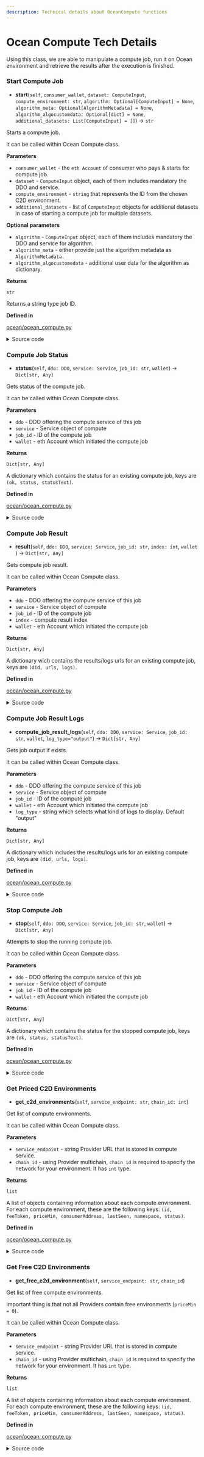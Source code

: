 ```yaml
---
description: Technical details about OceanCompute functions
---
```


# Ocean Compute Tech Details

Using this class, we are able to manipulate a compute job, run it on Ocean environment and retrieve the results after the execution is finished.

### Start Compute Job

* **start**(`self`, `consumer_wallet`, `dataset: ComputeInput`, `compute_environment: str`, `algorithm: Optional[ComputeInput] = None`, `algorithm_meta: Optional[AlgorithmMetadata] = None`, `algorithm_algocustomdata: Optional[dict] = None`, `additional_datasets: List[ComputeInput] = []`) -> `str`

Starts a compute job.

It can be called within Ocean Compute class.

**Parameters**

* `consumer_wallet` - the `eth Account` of consumer who pays & starts for compute job.
* `dataset` - `ComputeInput` object, each of them includes mandatory the DDO and service.
* `compute_environment` - `string` that represents the ID from the chosen C2D environment.
* `additional_datasets` - list of `ComputeInput` objects for additional datasets in case of starting a compute job for multiple datasets.

**Optional parameters**

* `algorithm` - `ComputeInput` object, each of them includes mandatory the DDO and service for algorithm.
* `algorithm_meta` - either provide just the algorithm metadata as `AlgorithmMetadata.`
* `algorithm_algocustomedata` - additional user data for the algorithm as dictionary.

**Returns**

`str`

Returns a string type job ID.

**Defined in**

[ocean/ocean\_compute.py](https://github.com/oceanprotocol/ocean.py/blob/main/ocean\_lib/ocean/ocean\_compute.py#LL32C4-L70C33)

<details>

<summary>Source code</summary>

```python
 @enforce_types
    def start(
        self,
        consumer_wallet,
        dataset: ComputeInput,
        compute_environment: str,
        algorithm: Optional[ComputeInput] = None,
        algorithm_meta: Optional[AlgorithmMetadata] = None,
        algorithm_algocustomdata: Optional[dict] = None,
        additional_datasets: List[ComputeInput] = [],
    ) -> str:
        metadata_cache_uri = self._config_dict.get("METADATA_CACHE_URI")
        ddo = Aquarius.get_instance(metadata_cache_uri).get_ddo(dataset.did)
        service = ddo.get_service_by_id(dataset.service_id)
        assert (
            ServiceTypes.CLOUD_COMPUTE == service.type
        ), "service at serviceId is not of type compute service."

        consumable_result = is_consumable(
            ddo,
            service,
            {"type": "address", "value": consumer_wallet.address},
            with_connectivity_check=True,
        )
        if consumable_result != ConsumableCodes.OK:
            raise AssetNotConsumable(consumable_result)

        # Start compute job
        job_info = self._data_provider.start_compute_job(
            dataset_compute_service=service,
            consumer=consumer_wallet,
            dataset=dataset,
            compute_environment=compute_environment,
            algorithm=algorithm,
            algorithm_meta=algorithm_meta,
            algorithm_custom_data=algorithm_algocustomdata,
            input_datasets=additional_datasets,
        )
        return job_info["jobId"]
```

</details>

### Compute Job Status

* **status**(`self`, `ddo: DDO`, `service: Service`, `job_id: str`, `wallet`) -> `Dict[str, Any]`

Gets status of the compute job.

It can be called within Ocean Compute class.

**Parameters**

* `ddo` - DDO offering the compute service of this job
* `service` - Service object of compute
* `job_id` - ID of the compute job
* `wallet` - eth Account which initiated the compute job

**Returns**

`Dict[str, Any]`

A dictionary which contains the status for an existing compute job, keys are `(ok, status, statusText)`.

**Defined in**

[ocean/ocean\_compute.py](https://github.com/oceanprotocol/ocean.py/blob/main/ocean\_lib/ocean/ocean\_compute.py#LL72C5-L88C24)

<details>

<summary>Source code</summary>

{% code overflow="wrap" %}
```python
@enforce_types
    def status(self, ddo: DDO, service: Service, job_id: str, wallet) -> Dict[str, Any]:
        """
        Gets job status.

        :param ddo: DDO offering the compute service of this job
        :param service: compute service of this job
        :param job_id: str id of the compute job
        :param wallet: Wallet instance
        :return: dict the status for an existing compute job, keys are (ok, status, statusText)
        """
        job_info = self._data_provider.compute_job_status(
            ddo.did, job_id, service, wallet
        )
        job_info.update({"ok": job_info.get("status") not in (31, 32, None)})

        return job_info
```
{% endcode %}

</details>

### Compute Job Result

* **result**(`self`, `ddo: DDO`, `service: Service`, `job_id: str`, `index: int`, `wallet` ) -> `Dict[str, Any]`

Gets compute job result.

It can be called within Ocean Compute class.

**Parameters**

* `ddo` - DDO offering the compute service of this job
* `service` - Service object of compute
* `job_id` - ID of the compute job
* `index` - compute result index
* `wallet` - eth Account which initiated the compute job

**Returns**

`Dict[str, Any]`

A dictionary wich contains the results/logs urls for an existing compute job, keys are `(did, urls, logs)`.

**Defined in**

[ocean/ocean\_compute.py](https://github.com/oceanprotocol/ocean.py/blob/main/ocean\_lib/ocean/ocean\_compute.py#LL90C5-L106C22)

<details>

<summary>Source code</summary>

{% code overflow="wrap" %}
```python
@enforce_types
    def result(
        self, ddo: DDO, service: Service, job_id: str, index: int, wallet
    ) -> Dict[str, Any]:
        """
        Gets job result.

        :param ddo: DDO offering the compute service of this job
        :param service: compute service of this job
        :param job_id: str id of the compute job
        :param index: compute result index
        :param wallet: Wallet instance
        :return: dict the results/logs urls for an existing compute job, keys are (did, urls, logs)
        """
        result = self._data_provider.compute_job_result(job_id, index, service, wallet)

        return result
```
{% endcode %}

</details>

### Compute Job Result Logs

* **compute\_job\_result\_logs**(`self`, `ddo: DDO`, `service: Service`, `job_id: str`, `wallet`, `log_type="output"`) -> `Dict[str, Any]`

Gets job output if exists.

It can be called within Ocean Compute class.

**Parameters**

* `ddo` - DDO offering the compute service of this job
* `service` - Service object of compute
* `job_id` - ID of the compute job
* `wallet` - eth Account which initiated the compute job
* `log_type` - string which selects what kind of logs to display. Default "output"

**Returns**

`Dict[str, Any]`

A dictionary which includes the results/logs urls for an existing compute job, keys are `(did, urls, logs)`.

**Defined in**

[ocean/ocean\_compute.py](https://github.com/oceanprotocol/ocean.py/blob/main/ocean\_lib/ocean/ocean\_compute.py#LL108C5-L130C22)

<details>

<summary>Source code</summary>

{% code overflow="wrap" %}
```python
@enforce_types
    def compute_job_result_logs(
        self,
        ddo: DDO,
        service: Service,
        job_id: str,
        wallet,
        log_type="output",
    ) -> Dict[str, Any]:
        """
        Gets job output if exists.

        :param ddo: DDO offering the compute service of this job
        :param service: compute service of this job
        :param job_id: str id of the compute job
        :param wallet: Wallet instance
        :return: dict the results/logs urls for an existing compute job, keys are (did, urls, logs)
        """
        result = self._data_provider.compute_job_result_logs(
            ddo, job_id, service, wallet, log_type
        )

        return result
```
{% endcode %}

</details>

### Stop Compute Job

* **stop**(`self`, `ddo: DDO`, `service: Service`, `job_id: str`, `wallet`) -> `Dict[str, Any]`

Attempts to stop the running compute job.

It can be called within Ocean Compute class.

**Parameters**

* `ddo` - DDO offering the compute service of this job
* `service` - Service object of compute
* `job_id` - ID of the compute job
* `wallet` - eth Account which initiated the compute job

**Returns**

`Dict[str, Any]`

A dictionary which contains the status for the stopped compute job, keys are `(ok, status, statusText)`.

**Defined in**

[ocean/ocean\_compute.py](https://github.com/oceanprotocol/ocean.py/blob/main/ocean\_lib/ocean/ocean\_compute.py#LL132C5-L146C24)

<details>

<summary>Source code</summary>

{% code overflow="wrap" %}
```python
@enforce_types
    def stop(self, ddo: DDO, service: Service, job_id: str, wallet) -> Dict[str, Any]:
        """
        Attempt to stop the running compute job.

        :param ddo: DDO offering the compute service of this job
        :param job_id: str id of the compute job
        :param wallet: Wallet instance
        :return: dict the status for the stopped compute job, keys are (ok, status, statusText)
        """
        job_info = self._data_provider.stop_compute_job(
            ddo.did, job_id, service, wallet
        )
        job_info.update({"ok": job_info.get("status") not in (31, 32, None)})
        return job_info
```
{% endcode %}

</details>

### Get Priced C2D Environments

* **get\_c2d\_environments**(`self`, `service_endpoint: str`, `chain_id: int`)

Get list of compute environments.

It can be called within Ocean Compute class.

**Parameters**

* `service_endpoint` - string Provider URL that is stored in compute service.
* `chain_id` - using Provider multichain, `chain_id` is required to specify the network for your environment. It has `int` type.

**Returns**

`list`

A list of objects containing information about each compute environment. For each compute environment, these are the following keys: `(id, feeToken, priceMin, consumerAddress, lastSeen, namespace, status)`.

**Defined in**

[ocean/ocean\_compute.py](https://github.com/oceanprotocol/ocean.py/blob/main/ocean\_lib/ocean/ocean\_compute.py#LL148C4-L150C84)

<details>

<summary>Source code</summary>

{% code overflow="wrap" %}
```python
    @enforce_types
    def get_c2d_environments(self, service_endpoint: str, chain_id: int):
        return DataServiceProvider.get_c2d_environments(service_endpoint, chain_id)
```
{% endcode %}

</details>

### Get Free C2D Environments

* **get\_free\_c2d\_environment**(`self`, `service_endpoint: str`, `chain_id`)

Get list of free compute environments.

Important thing is that not all Providers contain free environments (`priceMin = 0`).

It can be called within Ocean Compute class.

**Parameters**

* `service_endpoint` - string Provider URL that is stored in compute service.
* `chain_id` - using Provider multichain, `chain_id` is required to specify the network for your environment. It has `int` type.

**Returns**

`list`

A list of objects containing information about each compute environment. For each compute environment, these are the following keys: `(id, feeToken, priceMin, consumerAddress, lastSeen, namespace, status)`.

**Defined in**

[ocean/ocean\_compute.py](https://github.com/oceanprotocol/ocean.py/blob/main/ocean\_lib/ocean/ocean\_compute.py#LL152C5-L155C87)

<details>

<summary>Source code</summary>

{% code overflow="wrap" %}
```python
@enforce_types
    def get_free_c2d_environment(self, service_endpoint: str, chain_id):
        environments = self.get_c2d_environments(service_endpoint, chain_id)
        return next(env for env in environments if float(env["priceMin"]) == float(0))
```
{% endcode %}

</details>
